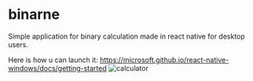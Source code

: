 # binarne
Simple application for binary calculation made in react native for desktop users.

Here is how u can launch it:
https://microsoft.github.io/react-native-windows/docs/getting-started
![calculator](https://user-images.githubusercontent.com/72619640/194115926-b7b82ea8-6740-4ea0-828f-d5d69760fefb.png)
